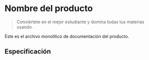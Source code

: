 # Nombre del producto
> Conviértete en el mejor estudiante y domina todas tus materias usando <App sin Nombre>.

Éste es el archivo monolítico de documentación del producto.

## Especificación


